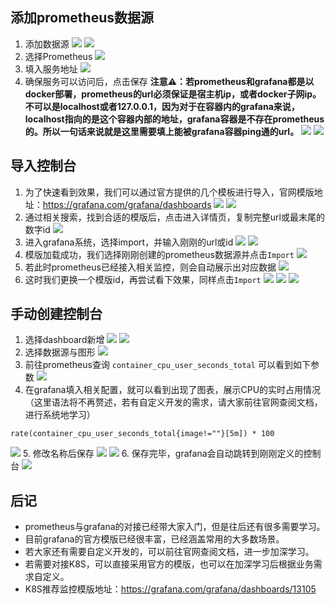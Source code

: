 ## 添加prometheus数据源
1. 添加数据源
![](../../../images/screenshot_1612256964100.png)
![](../../../images/screenshot_1612257021441.png)
2. 选择Prometheus
![](../../../images/screenshot_1612257389549.png)
3. 填入服务地址
![](../../../images/screenshot_1612257455757.png)
4. 确保服务可以访问后，点击保存
**注意⚠️：若prometheus和grafana都是以docker部署，prometheus的url必须保证是宿主机ip，或者docker子网ip。不可以是localhost或者127.0.0.1，因为对于在容器内的grafana来说，localhost指向的是这个容器内部的地址，grafana容器是不存在prometheus的。所以一句话来说就是这里需要填上能被grafana容器ping通的url。**
![](../../../images/screenshot_1612257497431.png)
![](../../../images/screenshot_1612257525641.png)

## 导入控制台
1. 为了快速看到效果，我们可以通过官方提供的几个模板进行导入，官网模版地址：https://grafana.com/grafana/dashboards
![](../../../images/screenshot_1612258693106.png)
![](../../../images/screenshot_1612258713758.png)
2. 通过相关搜索，找到合适的模版后，点击进入详情页，复制完整url或最末尾的数字id
![](../../../images/screenshot_1612258772458.png)
3. 进入grafana系统，选择import，并输入刚刚的url或id
![](../../../images/screenshot_1612258045512.png)
![](../../../images/screenshot_1612263205999.png)
4. 模版加载成功，我们选择刚刚创建的prometheus数据源并点击`Import`
![](../../../images/screenshot_1612258857821.png)
5. 若此时prometheus已经接入相关监控，则会自动展示出对应数据
![](../../../images/screenshot_1612263649348.png)
6. 这时我们更换一个模版id，再尝试看下效果，同样点击`Import`
![](../../../images/screenshot_1612263981633.png)
![](../../../images/screenshot_1612263996013.png)
![](../../../images/screenshot_1612265741739.png)

## 手动创建控制台
1. 选择dashboard新增
![](../../../images/screenshot_1612264123484.png)
![](../../../images/screenshot_1612264146013.png)
2. 选择数据源与图形
![](../../../images/screenshot_1612264359730.png)
3. 前往prometheus查询 `container_cpu_user_seconds_total` 可以看到如下参数
![](../../../images/screenshot_1612265059526.png)
4. 在grafana填入相关配置，就可以看到出现了图表，展示CPU的实时占用情况（这里语法将不再赘述，若有自定义开发的需求，请大家前往官网查阅文档，进行系统地学习）
~~~
rate(container_cpu_user_seconds_total{image!=""}[5m]) * 100
~~~
![](../../../images/screenshot_1612265191315.png)
5. 修改名称后保存
![](../../../images/screenshot_1612265300621.png)
![](../../../images/screenshot_1612265348366.png)
6. 保存完毕，grafana会自动跳转到刚刚定义的控制台
![](../../../images/screenshot_1612265385640.png)




## 后记
* prometheus与grafana的对接已经带大家入门，但是往后还有很多需要学习。
* 目前grafana的官方模版已经很丰富，已经涵盖常用的大多数场景。
* 若大家还有需要自定义开发的，可以前往官网查阅文档，进一步加深学习。
* 若需要对接K8S，可以直接采用官方的模版，也可以在加深学习后根据业务需求自定义。
* K8S推荐监控模版地址：https://grafana.com/grafana/dashboards/13105
